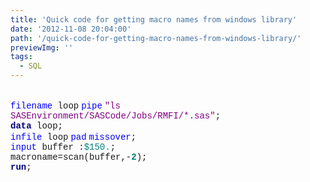 ```yaml
---
title: 'Quick code for getting macro names from windows library'
date: '2012-11-08 20:04:00'
path: '/quick-code-for-getting-macro-names-from-windows-library/'
previewImg: ''
tags:
  - SQL
---
```


<br /><span style="color: blue; font-family: &quot;Courier New&quot;;">filename</span><span style="font-family: 'Courier New';"> loop</span> <span style="color: blue; font-family: &quot;Courier New&quot;;">pipe</span> <span style="color: purple; font-family: &quot;Courier New&quot;;">"ls SASEnvironment/SASCode/Jobs/RMFI/\*.sas"</span><span style="font-family: 'Courier New';">; </span><br /><b><span style="color: navy; font-family: &quot;Courier New&quot;;">data</span></b><span style="font-family: 'Courier New';"> loop; </span><br /><span style="color: blue; font-family: &quot;Courier New&quot;;">infile</span><span style="font-family: 'Courier New';"> loop</span> <span style="color: blue; font-family: &quot;Courier New&quot;;">pad</span> <span style="color: blue; font-family: &quot;Courier New&quot;;">missover</span><span style="font-family: 'Courier New';">; </span><br /><span style="color: blue; font-family: &quot;Courier New&quot;;">input</span><span style="font-family: 'Courier New';"> buffer :</span><span style="color: teal; font-family: &quot;Courier New&quot;;">\$150.</span><span style="font-family: 'Courier New';">; </span><br /><span style="font-family: 'Courier New';">macroname=scan(buffer,-</span><b><span style="color: teal; font-family: &quot;Courier New&quot;;">2</span></b><span style="font-family: 'Courier New';">); </span><br /><b><span style="color: navy; font-family: &quot;Courier New&quot;;">run</span></b><span style="font-family: 'Courier New';">;</span> <br />
